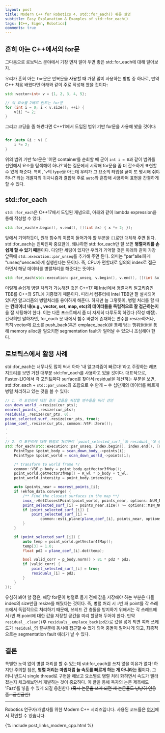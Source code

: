 ```yaml
---
layout: post
title: Modern C++ for Robotics 4. std::for_each() 쉬운 설명
subtitle: Easy Explanation & Examples of std::for_each()
tags: [C++, Eigen, Robotics]
comments: true
---
```


## 흔히 아는 C++에서의 for문 

그다음으로 로보틱스 분야에서 기장 먼저 알아 두면 좋은 std::for_each에 대해 알아보자.

우리가 흔히 아는 `for`문은 반복문을 사용할 때 가장 많이 사용하는 방법 중 하나로, 
만약 C++ 처음 배웠다면 아래와 같이 주로 작성해 왔을 것이다:

```cpp
std::vector<int> v = {1, 2, 3, 4, 5};

// 각 요소를 2배로 만드는 for문
for (int i = 0; i < v.size(); ++i) {
    v[i] *= 2;
}
```

그리고 코딩을 좀 해봤다면 C++11에서 도입된 범위 기반 for문을 사용해 봤을 것이다:

```cpp

for (auto &i : v) {
    i *= 2;
}
```

위의 범위 기반 for문은 
'어떤 container를 순회할 때 굳이 `int i = 0`과 같이 범위를 선언해서 요소를 탐색해야 하나?'하는 질문에서 시작해 for문을 좀 더 간소하게 표현할 수 있게 해준다.
특히, 'v의 type을 아는데 우리가 그 요소의 타입을 굳이 또 명시해 줘야 하나?'라는 개발자의 귀차니즘과 결합해 주로 `auto`와 혼합해 사용하며 표현을 간결하게 할 수 있다.

## std::for_each

`std::for_each`은 C++17에서 도입된 개념으로, 아래와 같이 lambda expression을 통해 작성할 수 있다:

```cpp
std::for_each(v.begin(), v.end(), [](int &x) { x *= 2; });
```

앞에서 기억하듯이, 원래 함수의 이름이 들어가야 할 부분을 `[]`로만 대체해 주면 된다.
std::for_each는 진짜진짜 중요한데, 왜냐하면 std::for_each만 잘 쓰면 **병렬처리를 손쉽게 할 수 있기 때문**이다.
다양한 세팅이 있지만 우리가 기억할 것은 아래와 같이 가장 앞쪽에 `std::execution::par_unseq`를 추가해 주면 된다.
의미는 "par"allel하게 "unseq"uenced하게 실행한다는 뜻이다. 즉, CPU가 편할대로 임의의 index로 접근하면서 해당 데이터를 병렬처리를 해준다는 뜻이다:

```cpp
std::for_each(std::execution::par_unseq, v.begin(), v.end(), [](int &x) { x *= 2; }); 
```

이렇게 손쉽게 병렬 처리가 가능해진 것은 C++17 때 Intel에서 병렬처리 알고리즘인 TBB를 C++의 STL에 기증했기 때문이다. 
따라서 컴퓨터에 Intel TBB만 잘 설치되어 있다면 알고리즘의 병렬처리를 용이하게 해준다.
하지만 늘 그렇듯이, 병렬 처리를 할 때는 **컨테이너 내(e.g., vector, set, map, etc)의 데이터들을 독립적으로 잘 접근하는지**을 잘 세팅해야 한다. 
이는 다른 포스트에서 좀 더 자세히 다루도록 하겠다 (작성 예정).
간략히만 말하자면, for_each 문 내에서 함수 바깥에 존재하는 변수를 resize하거나, 특히 vector에 요소를 push_back(혹은 emplace_back)을 통해 담는 행위들들을 통해 memory alloc을 일으키면 segmentation fault가 일어날 수 있으니 조심해야 한다.

## 로보틱스에서 활용 사례

std::for_each는 너무나도 많이 써서 아마 '내 알고리즘이 빠르다!'라고 주장하는 레포지토리를 보면 거진 대부분 std::for_each를 사용하고 있을 것이다. 
대표적으로, [Faster-LIO](https://github.com/gaoxiang12/faster-lio)에서 각 포인트마다 surface를 찾아서 residual을 계산하는 부분을 보면,
std::for_each + `std::par_unseq`의 조합으로 수 만개 ~ 수 십만개의 데이터를 빠르게 병렬 처리하고 있는 것을 볼 수 있다:

```cpp
// 1. 각 포인트에 대한 결과 값들을 저장할 변수들을 미리 선언
can_down_world_->resize(cur_pts);
nearest_points_.resize(cur_pts);
residuals_.resize(cur_pts, 0);
point_selected_surf_.resize(cur_pts, true);
plane_coef_.resize(cur_pts, common::V4F::Zero());
.
.
.
// 2. 각 포인트에 대해 병렬로 처리하여 `point_selected_surf_`와 residual_`에 결과 값 할당
std::for_each(std::execution::par_unseq, index.begin(), index.end(), [&](const size_t &i) {
    PointType &point_body = scan_down_body_->points[i];
    PointType &point_world = scan_down_world_->points[i];

    /* transform to world frame */
    common::V3F p_body = point_body.getVector3fMap();
    point_world.getVector3fMap() = R_wl * p_body + t_wl;
    point_world.intensity = point_body.intensity;

    auto &points_near = nearest_points_[i];
    if (ekfom_data.converge) {
        /** Find the closest surfaces in the map **/
        ivox_->GetClosestPoint(point_world, points_near, options::NUM_MATCH_POINTS);
        point_selected_surf_[i] = points_near.size() >= options::MIN_NUM_MATCH_POINTS;
        if (point_selected_surf_[i]) {
            point_selected_surf_[i] =
                common::esti_plane(plane_coef_[i], points_near, options::ESTI_PLANE_THRESHOLD);
        }
    }

    if (point_selected_surf_[i]) {
        auto temp = point_world.getVector4fMap();
        temp[3] = 1.0;
        float pd2 = plane_coef_[i].dot(temp);

        bool valid_corr = p_body.norm() > 81 * pd2 * pd2;
        if (valid_corr) {
            point_selected_surf_[i] = true;
            residuals_[i] = pd2;
        }
    }
});
```

유심히 봐야 할 점은, 해당 for문이 병렬로 돌기 전에 값을 저장해야 하는 부분은 다들 index의 size만큼 resize를 해뒀다는 것이다.
즉, 병렬 처리 시 `i`번 째 point를 각 쓰레드에서 독립적으로 처리하기 때문에, 쓰레드 간 충돌을 방지하기 위해서는 각 쓰레드에서 i번 째 point에 대한 값을 저장할 공간을 미리 할당해 두어야 한다.
만약 `residual_.clear()`후 `residuals_.emplace_back(pd2)`로 값을 넣게 되면 여러 쓰레드가 `residual_`의 끝부분에 동시에 접근할 수 있게 되어 충돌이 일어나게 되고, 
최종적으로는 segmentation fault 에러가 날 수 있다.

## 결론 

특별한 노력 없이 병렬 처리를 할 수 있는데 std:for_each를 쓰지 않을 이유가 없다!
하지만 주의할 점은, **병렬 처리는 마법처럼 늘 속도를 빠르게 하는 게 아니라는 점**이다.
그러니 반드시 single thread로 구현을 해보고 요소별로 병렬 처리 화하면서 속도가 빨라졌는지 체크해보면서 개발하는 것이 중요하다.
이 글을 통해 독자의 논문 제목에도 'Fast'를 넣을 수 있게 되길 응원한다 ~~(혹시 논문을 쓰게 되면 제 논문들도 낭낭히 인용 좀...굽신굽신)~~

---

Robotics 연구자/개발자를 위한 Modern C++ 시리즈입니다.
사용된 코드들은 [여기](https://github.com/LimHyungTae/moderncpp_study)에서 확인할 수 있습니다.

{% include post_links_modern_cpp.html %}
